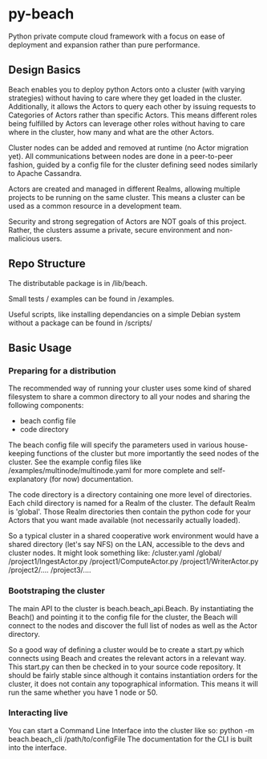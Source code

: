 # py-beach

Python private compute cloud framework with a focus on ease of deployment and expansion rather 
than pure performance.

## Design Basics
Beach enables you to deploy python Actors onto a cluster (with varying strategies) without 
having to care where they get loaded in the cluster. Additionally, it allows the Actors to
query each other by issuing requests to Categories of Actors rather than specific Actors.
This means different roles being fulfilled by Actors can leverage other roles without having
to care where in the cluster, how many and what are the other Actors.

Cluster nodes can be added and removed at runtime (no Actor migration yet). All communications
between nodes are done in a peer-to-peer fashion, guided by a config file for the cluster defining
seed nodes similarly to Apache Cassandra.

Actors are created and managed in different Realms, allowing multiple projects to be running on
the same cluster. This means a cluster can be used as a common resource in a development team.

Security and strong segregation of Actors are NOT goals of this project. Rather, the clusters assume
a private, secure environment and non-malicious users.

## Repo Structure
The distributable package is in /lib/beach.

Small tests / examples can be found in /examples.

Useful scripts, like installing dependancies on a simple Debian system without a package can be found
in /scripts/

## Basic Usage

### Preparing for a distribution
The recommended way of running your cluster uses some kind of shared filesystem to share a common
directory to all your nodes and sharing the following components:
- beach config file
- code directory

The beach config file will specify the parameters used in various house-keeping functions of the cluster
but more importantly the seed nodes of the cluster. 
See the example config files like /examples/multinode/multinode.yaml for more complete and self-explanatory
(for now) documentation.

The code directory is a directory containing one more level of directories. Each child directory is named
for a Realm of the cluster. The default Realm is 'global'. Those Realm directories then contain the python
code for your Actors that you want made available (not necessarily actually loaded).

So a typical cluster in a shared cooperative work environment would have a shared directory (let's say NFS)
on the LAN, accessible to the devs and cluster nodes. It might look something like:
    /cluster.yaml
    /global/
    /project1/IngestActor.py
    /project1/ComputeActor.py
    /project1/WriterActor.py
    /project2/....
    /project3/....

### Bootstraping the cluster
The main API to the cluster is beach.beach_api.Beach. By instantiating the Beach() and pointing it to the 
config file for the cluster, the Beach will connect to the nodes and discover the full list of nodes as
well as the Actor directory.

So a good way of defining a cluster would be to create a start.py which connects using Beach and creates
the relevant actors in a relevant way. This start.py can then be checked in to your source code repository.
It should be fairly stable since although it contains instantiation orders for the cluster, it does not
contain any topographical information. This means it will run the same whether you have 1 node or 50.

### Interacting live
You can start a Command Line Interface into the cluster like so:
    python -m beach.beach_cli /path/to/configFile
The documentation for the CLI is built into the interface.